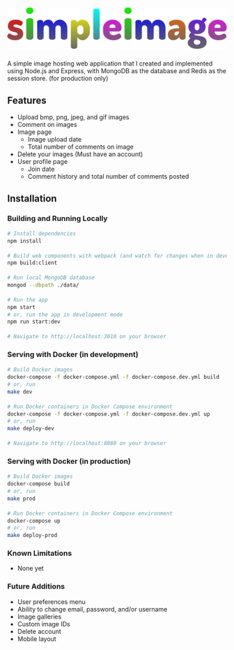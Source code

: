 # ![simpleimage logo](assets/images/logo.svg "simpleimage")

A simple image hosting web application that I created and implemented using Node.js and Express, with MongoDB as the database and Redis as the session store. (for production only)

## Features

* Upload bmp, png, jpeg, and gif images
* Comment on images
* Image page
    * Image upload date
    * Total number of comments on image
* Delete your images (Must have an account)
* User profile page
    * Join date
    * Comment history and total number of comments posted

## Installation

### Building and Running Locally

~~~sh
# Install dependencies
npm install

# Build web components with webpack (and watch for changes when in development mode)
npm build:client

# Run local MongoDB database
mongod --dbpath ./data/

# Run the app
npm start
# or, run the app in development mode
npm run start:dev

# Navigate to http://localhost:3010 on your browser
~~~

### Serving with Docker (in development)

~~~sh
# Build Docker images
docker-compose -f docker-compose.yml -f docker-compose.dev.yml build
# or, run
make dev

# Run Docker containers in Docker Compose environment
docker-compose -f docker-compose.yml -f docker-compose.dev.yml up
# or, run
make deploy-dev

# Navigate to http://localhost:8080 on your browser
~~~

### Serving with Docker (in production)

~~~sh
# Build Docker images
docker-compose build
# or, run
make prod

# Run Docker containers in Docker Compose environment
docker-compose up
# or, run
make deploy-prod
~~~

### Known Limitations

* None yet

### Future Additions

* User preferences menu
* Ability to change email, password, and/or username
* Image galleries
* Custom image IDs
* Delete account
* Mobile layout